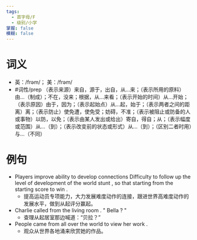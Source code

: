 ```yaml
---
tags:
  - 首字母/F
  - 级别/小学
掌握: false
模糊: false
---
```

# 词义
- 英：/frəm/； 美：/frəm/
- #词性/prep  （表示来源）来自，源于，出自，从…来；（表示所用的原料）由…（制成）；不在，没来；根据，从…来看；（表示开始的时间）从…开始；（表示原因）由于，因为；（表示起始点）从…起，始于；（表示两者之间的距离）离；（表示防止）使免遭，使免受；妨碍，不准；（表示被阻止或防备的人或事物）以防，以免；（表示由某人发出或给出）寄自，得自；从；（表示幅度或范围）从…（到）；（表示改变前的状态或形式）从…（到）；（区别二者时用）与…（不同）
# 例句
- Players improve ability to develop connections Difficulty to follow up the level of development of the world stunt , so that starting from the starting score to win .
	- 提高运动员专项能力，大力发展难度动作的连接，跟进世界高难度动作的发展水平，做到从起评分赢起。
- Charlie called from the living room . " Bella ? "
	- 查理从起居室那边喊道：“贝拉？”
- People came from all over the world to view her work .
	- 观众从世界各地涌来欣赏她的作品。
